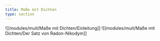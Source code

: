 ```yaml
---
title: Maße mit Dichten
type: section
---
```


![[modules/muit/Maße mit Dichten/Einleitung]]
![[modules/muit/Maße mit Dichten/Der Satz von Radon-Nikodym]]